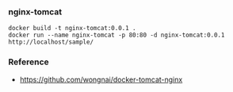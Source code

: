 ### nginx-tomcat
```
docker build -t nginx-tomcat:0.0.1 .
docker run --name nginx-tomcat -p 80:80 -d nginx-tomcat:0.0.1
http://localhost/sample/
```

### Reference
 - https://github.com/wongnai/docker-tomcat-nginx